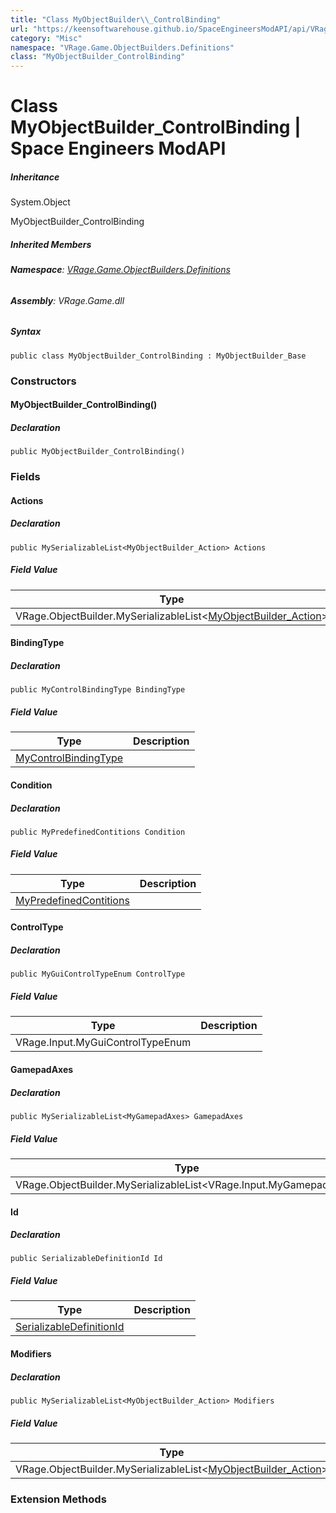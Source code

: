 ```yaml
---
title: "Class MyObjectBuilder\\_ControlBinding"
url: "https://keensoftwarehouse.github.io/SpaceEngineersModAPI/api/VRage.Game.ObjectBuilders.Definitions.MyObjectBuilder_ControlBinding.html"
category: "Misc"
namespace: "VRage.Game.ObjectBuilders.Definitions"
class: "MyObjectBuilder_ControlBinding"
---
```


# Class MyObjectBuilder\_ControlBinding | Space Engineers ModAPI

##### Inheritance

System.Object

MyObjectBuilder\_ControlBinding

##### Inherited Members

###### **Namespace**: [VRage.Game.ObjectBuilders.Definitions](https://keensoftwarehouse.github.io/SpaceEngineersModAPI/api/VRage.Game.ObjectBuilders.Definitions.html)

###### **Assembly**: VRage.Game.dll

##### Syntax

```
public class MyObjectBuilder_ControlBinding : MyObjectBuilder_Base
```

### Constructors

#### MyObjectBuilder\_ControlBinding()

##### Declaration

```
public MyObjectBuilder_ControlBinding()
```

### Fields

#### Actions

##### Declaration

```
public MySerializableList<MyObjectBuilder_Action> Actions
```

##### Field Value

| Type | Description |
| --- | --- |
| VRage.ObjectBuilder.MySerializableList<[MyObjectBuilder\_Action](https://keensoftwarehouse.github.io/SpaceEngineersModAPI/api/VRage.Game.ObjectBuilders.Definitions.MyObjectBuilder_Action.html)\> |     |

#### BindingType

##### Declaration

```
public MyControlBindingType BindingType
```

##### Field Value

| Type | Description |
| --- | --- |
| [MyControlBindingType](https://keensoftwarehouse.github.io/SpaceEngineersModAPI/api/VRage.Game.ObjectBuilders.Definitions.MyControlBindingType.html) |     |

#### Condition

##### Declaration

```
public MyPredefinedContitions Condition
```

##### Field Value

| Type | Description |
| --- | --- |
| [MyPredefinedContitions](https://keensoftwarehouse.github.io/SpaceEngineersModAPI/api/VRage.Game.ObjectBuilders.Definitions.MyPredefinedContitions.html) |     |

#### ControlType

##### Declaration

```
public MyGuiControlTypeEnum ControlType
```

##### Field Value

| Type | Description |
| --- | --- |
| VRage.Input.MyGuiControlTypeEnum |     |

#### GamepadAxes

##### Declaration

```
public MySerializableList<MyGamepadAxes> GamepadAxes
```

##### Field Value

| Type | Description |
| --- | --- |
| VRage.ObjectBuilder.MySerializableList<VRage.Input.MyGamepadAxes\> |     |

#### Id

##### Declaration

```
public SerializableDefinitionId Id
```

##### Field Value

| Type | Description |
| --- | --- |
| [SerializableDefinitionId](https://keensoftwarehouse.github.io/SpaceEngineersModAPI/api/VRage.ObjectBuilders.SerializableDefinitionId.html) |     |

#### Modifiers

##### Declaration

```
public MySerializableList<MyObjectBuilder_Action> Modifiers
```

##### Field Value

| Type | Description |
| --- | --- |
| VRage.ObjectBuilder.MySerializableList<[MyObjectBuilder\_Action](https://keensoftwarehouse.github.io/SpaceEngineersModAPI/api/VRage.Game.ObjectBuilders.Definitions.MyObjectBuilder_Action.html)\> |     |

### Extension Methods